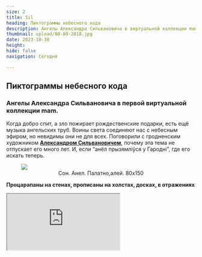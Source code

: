 ```yaml
---
size: 2
title: Sil
heading: Пиктограммы небесного кода
description: Ангелы Александра Сильвановича в виртуальной коллекции mam
thumbnail: upload/80-80-2018.jpg
date: 2023-10-30
height: 
hide: false
navigation: Сегодня

---
```

## **Пиктограммы небесного кода**

### Ангелы Александра Сильвановича в первой виртуальной коллекции mam. 

Когда добро спит, а зло пожирает рождественские подарки, есть ещё музыка ангельских труб. Воины света соединяют нас с небесным эфиром, но невидимы они не для всех. Поговорили с гродненским художником **[Александром Сильвановичем](https://www.instagram.com/silvanovich_alexandr/)**, почему эта тема не отпускает его много лет. И, если “анёл прызямліўся у Гародні”, где его искать теперь. 

<figure>
<!-- Поменять 6vagtlT.jpeg на нужный -->
<img src="https://i.imgur.com/VYQ5nUW.jpg">
<figcaption style="text-align: center;">Сон. Анел. Палатно,алей. 80х150</figcaption>
</figure>

**Процарапаны на стенах, прописаны на холстах, досках, в отражениях**

<div><iframe class="youtube" src="https://www.youtube.com/embed/A8zt98jKEMI"></div>

Первый ангел появился под впечатлением фресок Феофана Грека во время студенческой практики в Великом Новгороде более 30 лет назад. До сих пор его можно увидеть в мастерской. Играет на трубе, выдувая сакральный код. С этой картины художник никогда не делал копии, и она не продается.

![Imgur](https://i.imgur.com/fVOzv1H.jpg)

_«Ниточка протянулась, нашел свою стилистику. По жизни время от времени стал к ней обращаться. В разных техниках, форматах, интерпретациях. Для светских проектов, из них несколько рождественских, и для православных храмов»,_ – рассказывает Александр Сильванович. 

<figure>
<!-- Поменять 6vagtlT.jpeg на нужный -->
<img src="https://i.imgur.com/6WVAnOB.jpg">
<figcaption style="text-align: center;">Александр Сильванович с женой Ириной Сильванович, всегда вместе</figcaption>
</figure>

Мозаика, сграффито, живопись, графические элементы. Ангелы, вестники и освободители, процарапаны на стенах, прописаны на холстах, досках, в отражениях. С трубой и мечом, лилиями, розами, колядной звездой, домиками из старого города. Они не устрашают, скорее спасают и берегут. Появились монохромные работы, такие как Белый ангел, с элементами пиктограммы. В большом изображении множество знаков, символов, значение которых можно понять разыми способами. 

_«Не приклеиваю четкие ярлыки. Стараюсь не ставить жесткие задачи. Достаточно свободно прочитать то, что я сделал, представить, почувствовать что-то своё»._

<div class="gallery3">
<!-- Смените gallery2 на gallery3 или gallery4, цифра определяет количество картинок в одном ряду -->
<a href="https://imgur.com/8xciJjX"><img src="https://i.imgur.com/8xciJjX.jpg" title="source: imgur.com" /></a>
<a href="https://imgur.com/Skgwy5Q"><img src="https://i.imgur.com/Skgwy5Q.jpg" title="source: imgur.com" /></a>
<a href="https://imgur.com/lDwumbn"><img src="https://i.imgur.com/lDwumbn.jpg" title="source: imgur.com" /></a>
</div>

Тема цвета имеет значение – один из любимых, опять же сакральный, ультрамарин. Александр Сильванович, используя принципы иконописи, экспериментирует со сложными патиновыми оттенками (если совсем просто: патиновые цвета – это цвета различных налётов на меди, например, прим.ред) в интерпретациях со сложными фактурами. 
Наиболее часто на картинах архангел Михаил – покровитель земли беларуской, особенно почитаем в западной части. Архангел Михаил, убивающий змея, главный борец небесного воинства против дьявола и беззакония среди людей.

<div class="gallery2">
<!-- Смените gallery2 на gallery3 или gallery4, цифра определяет количество картинок в одном ряду -->
<a href="https://imgur.com/Ke8w21Q"><img src="https://i.imgur.com/Ke8w21Q.jpg" title="source: imgur.com" /></a>
<a href="https://imgur.com/tbftHCH"><img src="https://i.imgur.com/tbftHCH.jpg" title="source: imgur.com" /></a>
</div>

**Все сводится к гравюре Цюндта, сколько её можно пихать**

У нас давно идет стагнация в культуре. Но ситуация в Гродно все ещё уникальная. Творческий потенциал очень высокий, никогда раньше не было, возможно, больше не будет столько интересных, подготовленных художников, которые могут участвовать в формировании внешнего облика города и его атмосферы [(смотрите раздел панорамы)](https://mamgrodno.netlify.app/panorama/). Они просто здесь живут, пока. Молодые учатся и уезжают. 

_«Внешний вид города – серьезный вопрос, требующей отдельной программы. Иногда эти программы пишутся, но не всегда выполняются. Задачи культуры решаются двумя путями: чтобы было дешевле и без профессионалов. Нравится народу и добра, такая рэчаіснасць. Чудо, что сняли зелёное пианино из пластиковых венков в парке, но много чего и осталось_– говорит Александр Сильванович. _– Предложения бывают, но в итоге всё сводится к очередной гравюре Цюндта с панорамой Гродно, сколько можно её пихать. Я бы поставил пару серьезных памятников. Например, Советская площадь немного размыта. Её подпирает Фарный костел. Хочется серьезной доминанты из бронзы. Какой ставить на Советской памятник? Конечно, Стефану Баторию. Есть кому, есть кого»._

<div class="gallery2">
<!-- Смените gallery2 на gallery3 или gallery4, цифра определяет количество картинок в одном ряду -->
<a href="https://imgur.com/khd7h6r"><img src="https://i.imgur.com/khd7h6r.jpg" title="source: imgur.com" /></a>
<a href="https://imgur.com/MK3ix4F"><img src="https://i.imgur.com/MK3ix4F.jpg" title="source: imgur.com" /></a>
</div>
<center>На фото: Зорка Венера. Ангел</center>

В художественном плане можно использовать небольшие камерные вещи. Идешь по улице, поднял голову, а там рельефы, сграффито, резьба, скульптуры в нише, механические часы. Можно вернуть утерянные балконы и деревянные двери. Не бояться использовать в центре архитектуру модерна. Как музей современного искусства МО в Вильнюсе: материалы современные, архитектура современная, а здания вписались в городскую среду, –  считает Александр Сильванович.

<figure>
<!-- Поменять 6vagtlT.jpeg на нужный -->
<img src="https://i.imgur.com/pGHTAjE.jpg">
<figcaption style="text-align: center;">Неба.п.а. 80х80</figcaption>
</figure>

**Берите платочки, вы будете плакать…**

Тема ангелов уже присутствует в Гродно. Например, мозаика «Троица» Александра Сильвановича в храме в честь блаженной Ксении Петербургской в Южном. А польский город Торунь, например, успешно развивает её, как в деталях в архитектуре, так и для туристов. 

Изображение ангела есть и на гербе города. Каждый год перед рождеством в Торуне проводят «Ангельские встречи»: музыкальный фестиваль, небольшой пленэр, Александра Сильвановича регулярно на него приглашали, и обязательный иммерсивный спектакль, в котором участвуют жители, и люди с ограниченными возможностями. Собственно, для последних и организован этот спектакль.  _«Предупреждают сразу: берите платочки, вы будете плакать, и действительно, плачут все»._ 

![Imgur](https://i.imgur.com/Q32rR1u.jpg)

**Ангелы ещё здесь не живут…**

Время от времени Александр Сильванович задумается о новой серьезной серии.  Город золотой, как визуализация библейского сюжета о тетраморфе, где живет существо с четырьмя лицами. Ангел, лев, телец и орёл – символы четырех евангелистов Матфея, Марка, Луки и Иоанна.

_«Пока еще не золотой, скорее с золотыми поблескиваниями, когда есть небольшие просветы на тёмном фоне,_ – улыбается Александр Сильванович. _– Ангелов можно писать только тогда, когда у тебя хорошее настроение. Этот год в эмоциональном плане  сложный. Близкие друзья болеют, уходят. Невозможно не реагировать на то, что происходит в мире. Но мои личные ощущения: всё не зря. Люди уже не закроются в раковинку, нас ждет хорошее будущее, слишком многие этого хотят»._

![Imgur](https://i.imgur.com/Jqe28ku.jpg)

![Imgur](https://i.imgur.com/E90KVTP.jpg)

**Текст**: Инна МАКСИМЧИК
